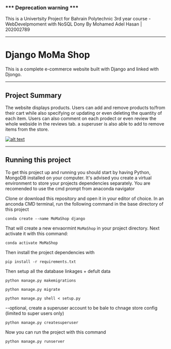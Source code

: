 ### *** Deprecation warning ***

This is a Univertsity Project for Bahrain Polytechnic 3rd year course - WebDevelpmoment with NoSQL Dony By Mohamed Adel Hasan | 202002789

---

# Django MoMa Shop

This is a complete e-commerce website built with Django and linked with Djongo.

---

## Project Summary

The website displays products. Users can add and remove products to/from their cart while also specifying or updating or even deleting the quantity of each item. Users can also comment on each prodect or even review the whole webside in the reviews tab. a superuser is also able to add to remove items from the store. 

[![alt text](https://justdjango.s3-us-west-2.amazonaws.com/media/thumbnails/djecommerce.png "Logo")](https://youtu.be/z4USlooVXG0)

---

## Running this project

To get this project up and running you should start by having Python, MongoDB installed on your computer. It's advised you create a virtual environment to store your projects dependencies separately. You are recomended to use the cmd prompt from anaconda navigator


Clone or download this repository and open it in your editor of choice. In an anconda CMD terminal, run the following command in the base directory of this project

```
conda create --name MoMaShop django
```

That will create a new envaormint `MoMaShop` in your project directory. Next activate it with this command:

```
conda activate MoMaShop
```

Then install the project dependencies with

```
pip install -r requirements.txt
```


Then setup all the database linkages + defult data

```
python manage.py makemigrations
```
```
python manage.py migrate
```
```
python manage.py shell < setup.py
```


--optional, create a superuser account to be bale to chnage store config (limited to super users only)

```
python manage.py createsuperuser 
```


Now you can run the project with this command

```
python manage.py runserver
```
